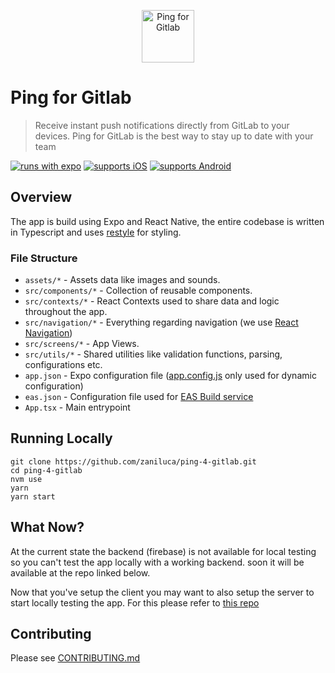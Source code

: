 <p align="center">
 <img src="https://user-images.githubusercontent.com/59318963/187087277-524b1e3b-b7cf-406c-8ed9-500a18c23867.png" alt="Ping for Gitlab" width="84" height="84"> 
</p>

# Ping for Gitlab

> Receive instant push notifications directly from GitLab to your devices. Ping for GitLab is the best way to stay up to date with your team

[![runs with expo](https://img.shields.io/badge/Runs%20with%20Expo-4630EB.svg?style=flat-square&logo=EXPO&labelColor=f3f3f3&logoColor=000)](https://github.com/expo/expo)
[![supports iOS](https://img.shields.io/badge/iOS-4630EB.svg?style=flat-square&logo=APPLE&labelColor=999999&logoColor=fff)](https://apps.apple.com/it/app/ping-for-gitlab/id1620904531)
[![supports Android](https://img.shields.io/badge/Android-4630EB.svg?style=flat-square&logo=ANDROID&labelColor=A4C639&logoColor=fff)](https://play.google.com/store/apps/details?id=com.zaniluca.ping4gitlab)

## Overview

The app is build using Expo and React Native, the entire codebase is written in Typescript and uses [restyle](https://github.com/Shopify/restyle) for styling.

### File Structure

- `assets/*` - Assets data like images and sounds.
- `src/components/*` - Collection of reusable components.
- `src/contexts/*` - React Contexts used to share data and logic throughout the app.
- `src/navigation/*` - Everything regarding navigation (we use [React Navigation](https://reactnavigation.org/))
- `src/screens/*` - App Views.
- `src/utils/*` - Shared utilities like validation functions, parsing, configurations etc.
- `app.json` - Expo configuration file ([app.config.js](app.config.js) only used for dynamic configuration)
- `eas.json` - Configuration file used for [EAS Build service](https://docs.expo.dev/build/introduction/)
- `App.tsx` - Main entrypoint

## Running Locally

```
git clone https://github.com/zaniluca/ping-4-gitlab.git
cd ping-4-gitlab
nvm use
yarn
yarn start
```

## What Now?

At the current state the backend (firebase) is not available for local testing so you can't test the app locally with a working backend. soon it will be available at the repo linked below.

Now that you've setup the client you may want to also setup the server to start locally testing the app. For this please refer to [this repo](https://github.com/zaniluca/ping-4-gitlab-firebase)

## Contributing

Please see [CONTRIBUTING.md](CONTRIBUTING.md)
